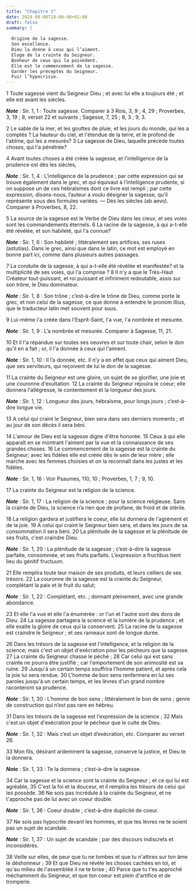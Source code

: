 ```yaml
---
title: "Chapitre 1"
date: 2024-09-06T20:00:40+02:00
draft: false
summary: |
  
  Origine de la sagesse.
  Son excellence.
  Dieu la donne à ceux qui l’aiment.
  Eloge de la crainte du Seigneur.
  Bonheur de ceux qui la possèdent.
  Elle est le commencement de la sagesse.
  Garder les préceptes du Seigneur.
  Fuir l’hypocrisie.
---
```



1 Toute sagesse vient du Seigneur Dieu ; et avec lui elle a toujours été ; et elle est avant les siècles.

***Note*** :  Sir. 1, 1 : Toute sagesse. Comparer à 3 Rois, 3, 9 ; 4, 29 ; Proverbes, 3, 19 ; 8, verset 22 et suivants ; Sagesse, 7, 25 ; 8, 3 ; 9, 3.

2 Le sable de la mer, et les gouttes de pluie, et les jours du monde, qui les a comptés ? La hauteur du ciel, et l'étendue de la terre, et le profond de l'abîme, qui les a mesurés? 3 La sagesse de Dieu, laquelle précède toutes choses, qui l'a pénétrée?


4 Avant toutes choses a été créée la sagesse, et l'intelligence de la prudence est dès les siècles,

***Note*** :  Sir. 1, 4 : L’intelligence de la prudence ; par cette expression qui se trouve également dans le grec, et qui équivaut à l’intelligence prudente, si on suppose un de ces hébraïsmes dont ce livre est rempli ; par cette expression, disons-nous, l’auteur a voulu désigner la sagesse, qu’il représente sous des formules variées. ― Dès les siècles (ab aevo). Comparer à Proverbes, 8, 22.

5 La source de la sagesse est le Verbe de Dieu dans les cieux, et ses voies sont les commandements éternels. 6 La racine de la sagesse, à qui a-t-elle été révélée, et son habileté, qui l'a connue?

***Note*** :  Sir. 1, 6 : Son habileté ; littéralement ses artifices, ses ruses (astutias). Dans le grec, ainsi que dans le latin, ce mot est employé en bonne part ici, comme dans plusieurs autres passages.

7 La conduite de la sagesse, à qui a-t-elle été révélée et manifestée? et la multiplicité de ses voies, qui l'a comprise ? 8 Il n'y a que le Très-Haut Créateur tout-puissant, et roi puissant et infiniment redoutable, assis sur son trône, le Dieu dominateur.

***Note*** :  Sir. 1, 8 : Son trône ; c’est-à-dire le trône de Dieu, comme porte le grec, et non celui de la sagesse, ce que donne à entendre le pronom illius, que le traducteur latin met souvent pour suus.

9 Lui-même l'a créée dans l'Esprit-Saint, l'a vue, l'a nombrée et mesurée.

***Note*** :  Sir. 1, 9 : L’a nombrée et mesurée. Comparer à Sagesse, 11, 21.

10 Et il l'a répandue sur toutes ses oeuvres et sur toute chair, selon le don qu'il en a fait ; or, il l'a donnée à ceux qui l'aiment.

***Note*** :  Sir. 1, 10 : Il l’a donnée, etc. Il n’y a en effet que ceux qui aiment Dieu, que ses serviteurs, qui reçoivent de lui le don de la sagesse.


11 La crainte du Seigneur est une gloire, un sujet de se glorifier, une joie et une couronne d'exultation. 12 La crainte du Seigneur réjouira le coeur; elle donnera l'allégresse, le contentement et la longueur des jours.

***Note*** :  Sir. 1, 12 : Longueur des jours, hébraïsme, pour longs jours ; c’est-à-dire longue vie.

13 A celui qui craint le Seigneur, bien sera dans ses derniers moments ; et au jour de son décès il sera béni.


14 L'amour de Dieu est la sagesse digne d'être honorée. 15 Ceux à qui elle apparaît en se montrant l'aiment par la vue et la connaissance de ses grandes choses. 16 Le commencement de la sagesse est la crainte du Seigneur; avec les fidèles elle est créée dès le sein de leur mère ; elle marche avec les femmes choisies et on la reconnaît dans les justes et les fidèles.

***Note*** :  Sir. 1, 16 : Voir Psaumes, 110, 10 ; Proverbes, 1, 7 ; 9, 10.

17 La crainte du Seigneur est la religion de la science.

***Note*** :  Sir. 1, 17 : La religion de la science ; pour la science religieuse. Sans la crainte de Dieu, la science n’a rien que de profane, de froid et de stérile.

18 La religion gardera et justifiera le coeur, elle lui donnera de l'agrément et de la joie. 19 A celui qui craint le Seigneur bien sera, et dans les jours de sa consommation il sera béni. 20 La plénitude de la sagesse et la plénitude de ses fruits, c'est craindre Dieu.

***Note*** :  Sir. 1, 20 : La plénitude de la sagesse ; c’est-à-dire la sagesse parfaite, consommée, et ses fruits parfaits. L’expression a fructibus tient lieu du génitif fructuum.


21 Elle remplira toute leur maison de ses produits, et leurs celliers de ses trésors. 22 La couronne de la sagesse est la crainte du Seigneur, complétant la paix et le fruit du salut;

***Note*** :  Sir. 1, 22 : Complétant, etc. ; donnant pleinement, avec une grande abondance.

23 Et elle l'a vue et elle l'a énumérée : or l'un et l'autre sont des dons de Dieu. 24 La sagesse partagera la science et la lumière de la prudence ; et elle exalte la gloire de ceux qui la conservent. 25 La racine de la sagesse est craindre le Seigneur ; et ses rameaux sont de longue durée.


26 Dans les trésors de la sagesse est l'intelligence, et la religion de la science; mais c'est un objet d'exécration pour les pécheurs que la sagesse. 27 La crainte du Seigneur chasse le péché ; 28 Car celui qui est sans crainte ne pourra être justifié ; car l'emportement de son animosité est sa ruine. 29 Jusqu'à un certain temps souffrira l'homme patient, et après cela la joie lui sera rendue. 30 L'homme de bon sens renfermera en lui ses paroles jusqu'à un certain temps, et les lèvres d'un grand nombre raconteront sa prudence.

***Note*** :  Sir. 1, 30 : L’homme de bon sens ; littéralement le bon de sens ; genre de construction qui n’est pas rare en hébreu.

31 Dans les trésors de la sagesse est l'expression de la science ; 32 Mais c'est un objet d'exécration pour le pécheur que le culte de Dieu.

***Note*** :  Sir. 1, 32 : Mais c’est un objet d’exécration, etc. Comparer au verset 26.

33 Mon fils, désirant ardemment la sagesse, conserve la justice, et Dieu te la donnera.

***Note*** :  Sir. 1, 33 : Te la donnera ; c’est-à-dire la sagesse.

34 Car la sagesse et la science sont la crainte du Seigneur ; et ce qui lui est agréable, 35 C'est la foi et la douceur, et il remplira les trésors de celui qui les possède. 36 Ne sois pas incrédule à la crainte du Seigneur, et ne t'approche pas de lui avec un coeur double.

***Note*** :  Sir. 1, 36 : Coeur double ; c’est-à-dire duplicité de coeur.

37 Ne sois pas hypocrite devant les hommes, et que tes lèvres ne te soient pas un sujet de scandale.

***Note*** :  Sir. 1, 37 : Un sujet de scandale ; par des discours indiscrets et inconsidérés.

38 Veille sur elles, de peur que tu ne tombes et que tu n'attires sur ton âme le déshonneur ; 39 Et que Dieu ne révèle les choses cachées en toi, et qu'au milieu de l'assemblée il ne te brise ; 40 Parce que tu t'es approché méchamment du Seigneur, et que ton coeur est plein d'artifice et de tromperie.

